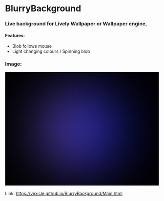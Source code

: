 # BlurryBackground
### Live background for Lively Wallpaper or Wallpaper engine,
#### Features:
- Blob follows mouse
- Light changing colours / Spinning blob

### Image:
![image](Snip.png)

Link:
https://vexicle.github.io/BlurryBackground/Main.html
